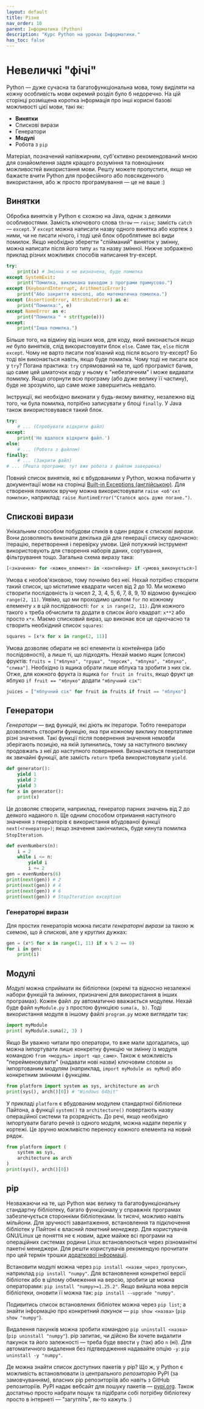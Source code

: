 ```yaml
---
layout: default
title: Різне
nav_order: 10
parent: Інформатика (Python)
description: "Курс Python на уроках Інформатики."
has_toc: false
---
```


# Невеличкі "фічі"

Python — дуже сучасна та багатофункціональна мова, тому виділяти на кожну особливість мови окремий розділ було б недоречно. На цій сторінці розміщена коротка інформація про інші корисні базові можливості цієї мови, такі як:

- **Винятки**
- Спискові вирази
- Генератори
- **Модулі**
- Робота з `pip`

Матеріал, позначений напівжирним, суб'єктивно рекомендований мною для ознайомлення задля кращого розуміння та повноцінних можливостей використання мови. Решту можете пропустити, якщо не бажаєте вчити Python для професійного або повсякденного використання, або ж просто програмування — це не ваше :)

## Винятки

Обробка винятків у Python є схожою на Java, однак з деякими особливостями. Замість ключового слова `throw` — `raise`; замість `catch` — `except`. У `except` можна написати назву одного винятка або кортеж з ними, чи не писати нічого, і тоді цей блок оброблятиме всі види помилок. Якщо необхідно зберегти "спійманий" виняток у змінну, можна написати після його типу `as` та назву змінної. Нижче зображено приклад різних можливих способів написання try-except.

```python
try:
    print(x) # Змінна x не визначена, буде помилка
except SystemExit:
    print("Помилка, викликана виходом з програми примусово.")
except (KeyboardInterrupt, ArithmeticError):
    print("Або закриття консолі, або математична помилка.")
except (AssertionError, AttributeError) as e:
    print("Помилка:", e)
except NameError as e:
    print("Помилка " + str(type(e)))
except:
    print("Інша помилка.")
```
Більше того, на відміну від інших мов, для коду, який виконається якщо _не_ було винятків, слід використовувти блок `else`. Саме так, `else` після `except`. Чому не варто писати пов'язаний код після всього try-except? Бо тоді він виконається навіть, якщо буде помилка. Чому тоді не писати все у `try`? Погана практика: `try` спрямований на те, щоб програміст бачив, що саме цей шматочок коду у ньому є "небезпечним" і може видавати помилку. Якщо огорнути всю програму (або дуже велику її частину), буде не зрозуміло, що саме може завершитись невдало.

Інструкції, які необхідно виконати у будь-якому винятку, незалежно від того, чи була помилка, потрібно записувати у блоці `finally`. У Java також використовувався такий блок.

```python
try:
    # ... (Спробувати відкрити файл)
except:
    print('Не вдалося відкрити файл.')
else:
    # ... (Робота з файлом)
finally:
    # ... (Закрити файл)
# ... (Решта програми; тут вже робота з файлом завершена)
```
Повний список винятків, які є вбудованими у Python, можна побачити у документації мови на сторінці [Built-in Exceptions (англійською)](https://docs.python.org/3/library/exceptions.html). Для створення помилок вручну можна використовувати `raise <об'єкт помилки>`, наприклад: `raise RuntimeError("Сталося щось дуже погане.")`.

## Спискові вирази

Унікальним способом побудови спиків в один рядок є _спискові вирази_. Вони дозволяють виконати декілька дій для генерації списку одночасно: ітерацію, перетворення і перевірку умови. Цей потужний інструмент використовують для створення наборів даних, сортування, фільтрування тощо. Загальна схема виразу така:

```python
[<значення> for <кожен_елемент> in <контейнер> if <умова_виконується>]
```
Умова є необов'язковою, тому почнімо без неї. Нехай потрібно створити такий список, що міститиме квадрати чисел від 2 до 10. Ми можемо створити послідовність із чисел 2, 3, 4, 5, 6, 7, 8, 9, 10 відомою функцією `range(2, 11)`. Уявімо, що ми проходимо циклом `for` по кожному елементу `x` в цій послідовності: `for x in range(2, 11)`. Для кожного такого `x` треба обчислити та додати в список його квадрат: `x**2` або просто `x*x`. Маємо списковий вираз, що виконає все це одночасно та створить необхідний список `squares`:

```python
squares = [x*x for x in range(2, 11)]
```
Умова дозволяє обирати не всі елементи із контейнера (або послідовності), а лише ті, що підходять. Нехай маємо ящик (список) фруктів: `fruits = ["яблуко", "груша", "персик", "яблуко", "яблуко", "слива"]`. Необхідно із ящика обрати лише яблука та зробити з них сік. Отже, для кожного фрукта із ящика `for fruit in fruits`, якщо фрукт це яблуко `if fruit == "яблуко"` додати `"яблучний сік"`:

```python
juices = ["яблучний сік" for fruit in fruits if fruit == "яблуко"]
```

## Генератори

_Генератори_ — вид функцій, які діють як ітератори. Тобто генератори дозволяють створити функцію, яка при кожному виклику повертатиме різні значення. Такі функції після повернення значення немовби зберігають позицію, на якій зупинились, тому за наступного виклику продовжать з неї до наступного повернення. Визначаються генератори як звичайні функції, але замість `return` треба використовувати `yield`.

```python
def generator():
    yield 1
    yield 2
    yield 3
for x in generator():
    print(x)
```
Це дозволяє створити, наприклад, генератор парних значень від 2 до деякого наданого n. Ще одним способом отримання наступного значення з генераторів є використання вбудованої функції `next(<генератор>)`; якщо значення закінчились, буде кинута помилка `StopIteration`.

```python
def evenNumbers(n):
    i = 2
    while i <= n:
        yield i
        i += 2
gen = evenNumbers(6)
print(next(gen)) # 2
print(next(gen)) # 4
print(next(gen)) # 6
print(next(gen)) # StopIteration exception
```

### Генераторні вирази

Для простих генераторів можна писати _генераторні вирази_ за такою ж схемою, що й спискові, але у круглих дужках:

```python
gen = (x*5 for x in range(1, 11) if x % 2 == 0)
for i in gen:
    print(i)
```

## Модулі

_Модулі_ можна сприймати як бібліотеки (окремі та відносно незалежні набори функцій та змінних, призначені для використання в інших програмах). Кожен файл .py автоматично вважається модулем. Нехай буде файл `myModule.py` з простою функцією `suma(a, b)`. Тоді використання модуля в іншому файлі `program.py` може виглядати так:

```python
import myModule
print( myModule.suma(2, 3) )
```
Якщо Ви уважно читали про оператори, то вже мали здогадатись, що можна імпортувати лише конкретну функцію чи змінну із модуля командою `from <модуль> import <що_саме>`. Також є можливість "перейменовувати" (надавати нові назви) ключовим словом `as` імпортованим модулям (наприклад, `import myModule as myMod`) або конкретним змінним і функціям.

```python
from platform import system as sys, architecture as arch
print(sys(), arch()[0]) # "Windows 64bit"
```
У прикладі `platform` є вбудованим модулем стандартної бібліотеки Пайтона, а функції `system()` та `architecture()` повертають назву операційної системи та розрядність. До речі, якщо необхідно імпортувати багато речей із одного модуля, можна надати перелік у кортежі. Це зручно можливістю переносу кожного елемента на новий рядок.

```python
from platform import (
	system as sys,
  	architecture as arch
)
print(sys(), arch()[0])
```

## pip

Незважаючи на те, що Python має велику та багатофункціональну стандартну бібліотеку, багато функціоналу у справжніх програмах забезпечується сторонніми бібліотеками. Їх тисячі, можливо навіть мільйони. Для зручності завантаження, встановлення та підключення бібліотек у Пайтоні є власний _пакетний менеджер_. Для користувачів GNU/Linux це поняття не є новим, адже майже всі програми на операційних системах родини Linux встановлюються через різноманітні пакетні менеджери. Для решти користувачів рекомендую прочитати про цей термін трошки [додаткової інформації](https://uk.wikipedia.org/wiki/%D0%A1%D0%B8%D1%81%D1%82%D0%B5%D0%BC%D0%B0_%D0%BA%D0%B5%D1%80%D1%83%D0%B2%D0%B0%D0%BD%D0%BD%D1%8F_%D0%BF%D0%B0%D0%BA%D1%83%D0%BD%D0%BA%D0%B0%D0%BC%D0%B8).

Встановити модулі можна через `pip install <назви_через_пропуски>`, наприклад `pip install "numpy"`. Для встановлення конкретної версії бібліотек або в цілому обмеження на версію, зробити це можна операторами: `pip install "numpy>=1.25.2"`.
Якщо вийшла нова версія бібліотеки, оновити її можна так: `pip install --upgrade "numpy"`.

Подивитись список встановлених бібліотек можна через `pip list`; а знайти інформацію про конкретний _пакунок_ — `pip show <назва>` (`pip show "numpy"`).

Видалення пакунків можна зробити командою `pip uninstall <назва>` (`pip uninstall "numpy"`). pip запитає, чи дійсно Ви хочете видалити пакунок та його залежності — треба буде ввести `y` (так) або `n` (ні). Для автоматичного видалення без підтвердження надавайте опцію `-y`: `pip uninstall -y "numpy"`.

Де можна знайти список доступних пакетів у pip? Що ж, у Python є можливість встановлювати із центрального _репозиторію_ PyPI (за замовчуванням), власних pip репозиторіїв або навіть з GitHub репозиторіїв. PyPI надає вебсайт для пошуку пакетів — [pypi.org](https://pypi.org/). Також достатньо просто набрати пошук та підібрати собі потрібну бібліотеку просто в інтернеті — "загугліть", як-то кажуть :)
